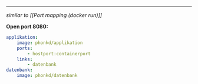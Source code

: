 ****
*similar to [[Port mapping (docker run)]]*


**Open port 8080:**
```docker-compose.yml
applikation:
	image: phonkd/applikation
	ports:
		- hostport:containerport
	links:
		- datenbank
datenbank:
	image: phonkd/datenbank
```